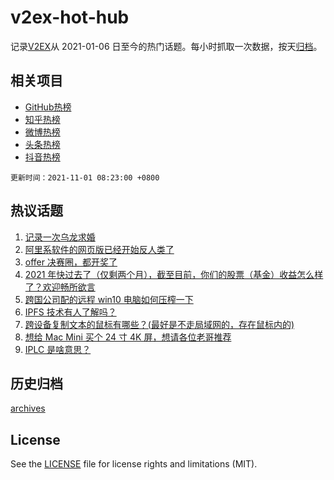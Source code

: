 # v2ex-hot-hub

 记录[V2EX](https://www.v2ex.com/)从 2021-01-06 日至今的热门话题。每小时抓取一次数据，按天[归档](archives)。
 
 ## 相关项目

- [GitHub热榜](https://github.com/lonnyzhang423/github-hot-hub)
- [知乎热榜](https://github.com/lonnyzhang423/zhihu-hot-hub)
- [微博热榜](https://github.com/lonnyzhang423/weibo-hot-hub)
- [头条热榜](https://github.com/lonnyzhang423/toutiao-hot-hub)
- [抖音热榜](https://github.com/lonnyzhang423/douyin-hot-hub)


 `更新时间：2021-11-01 08:23:00 +0800`

## 热议话题

1. [记录一次乌龙求婚](https://www.v2ex.com/t/811880)
1. [阿里系软件的网页版已经开始反人类了](https://www.v2ex.com/t/811900)
1. [offer 决赛圈，都开奖了](https://www.v2ex.com/t/811836)
1. [2021 年快过去了（仅剩两个月），截至目前，你们的股票（基金）收益怎么样了？欢迎畅所欲言](https://www.v2ex.com/t/811914)
1. [跨国公司配的远程 win10 电脑如何压榨一下](https://www.v2ex.com/t/811861)
1. [IPFS 技术有人了解吗？](https://www.v2ex.com/t/811843)
1. [跨设备复制文本的鼠标有哪些？(最好是不走局域网的，存在鼠标内的)](https://www.v2ex.com/t/811853)
1. [想给 Mac Mini 买个 24 寸 4K 屏，想请各位老哥推荐](https://www.v2ex.com/t/811863)
1. [IPLC 是啥意思？](https://www.v2ex.com/t/811891)

## 历史归档

[archives](archives)

## License

See the [LICENSE](LICENSE) file for license rights and limitations (MIT).
